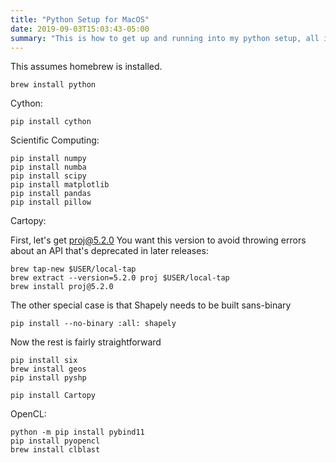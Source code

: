 ```yaml
---
title: "Python Setup for MacOS"
date: 2019-09-03T15:03:43-05:00
summary: "This is how to get up and running into my python setup, all in one place for future reference and anyone else who wants to see it"
---
```


This assumes homebrew is installed.
```
brew install python
```

Cython:
```
pip install cython
```

Scientific Computing:
```
pip install numpy
pip install numba
pip install scipy
pip install matplotlib
pip install pandas
pip install pillow
```

Cartopy:

First, let's get proj@5.2.0
You want this version to avoid throwing errors about an API that's deprecated in later releases:
```
brew tap-new $USER/local-tap
brew extract --version=5.2.0 proj $USER/local-tap
brew install proj@5.2.0
```
The other special case is that Shapely needs to be built sans-binary
```
pip install --no-binary :all: shapely
```
Now the rest is fairly straightforward
```
pip install six
brew install geos
pip install pyshp

pip install Cartopy
```

OpenCL:
```
python -m pip install pybind11
pip install pyopencl
brew install clblast
```
